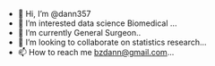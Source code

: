 - 👋 Hi, I’m @dann357
- 👀 I’m interested data science Biomedical ...
- 🌱 I’m currently General Surgeon..
- 💞️ I’m looking to collaborate on statistics research...
- 📫 How to reach me  bzdann@gmail.com...

<!---
dann357/dann357 is a ✨ special ✨ repository because its `README.md` (this file) appears on your GitHub profile.
You can click the Preview link to take a look at your changes.
--->
